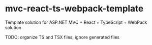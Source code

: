 # mvc-react-ts-webpack-template
Template solution for ASP.NET MVC + React + TypeScript + WebPack solution


TODO: organize TS and TSX files, ignore generated files
